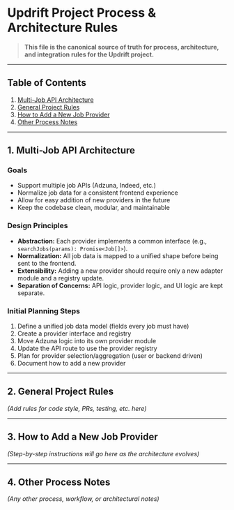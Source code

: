 # Updrift Project Process & Architecture Rules

> **This file is the canonical source of truth for process, architecture, and integration rules for the Updrift project.**

---

## Table of Contents
1. [Multi-Job API Architecture](#multi-job-api-architecture)
2. [General Project Rules](#general-project-rules)
3. [How to Add a New Job Provider](#how-to-add-a-new-job-provider)
4. [Other Process Notes](#other-process-notes)

---

## 1. Multi-Job API Architecture

### Goals
- Support multiple job APIs (Adzuna, Indeed, etc.)
- Normalize job data for a consistent frontend experience
- Allow for easy addition of new providers in the future
- Keep the codebase clean, modular, and maintainable

### Design Principles
- **Abstraction:** Each provider implements a common interface (e.g., `searchJobs(params): Promise<Job[]>`).
- **Normalization:** All job data is mapped to a unified shape before being sent to the frontend.
- **Extensibility:** Adding a new provider should require only a new adapter module and a registry update.
- **Separation of Concerns:** API logic, provider logic, and UI logic are kept separate.

### Initial Planning Steps
1. Define a unified job data model (fields every job must have)
2. Create a provider interface and registry
3. Move Adzuna logic into its own provider module
4. Update the API route to use the provider registry
5. Plan for provider selection/aggregation (user or backend driven)
6. Document how to add a new provider

---

## 2. General Project Rules

_(Add rules for code style, PRs, testing, etc. here)_

---

## 3. How to Add a New Job Provider

_(Step-by-step instructions will go here as the architecture evolves)_

---

## 4. Other Process Notes

_(Any other process, workflow, or architectural notes)_ 